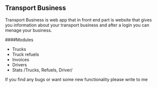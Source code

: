 ## Transport Business 

Transport Business is web app that in front end part is website that gives you information about your transport business and after a login you can menage your business.
 
####Modules
- Trucks
- Truck refuels 
- Invoices
- Drivers
- Stats /Trucks, Refuels, Driver/


If you find any bugs or want some new functionality please write to me 
